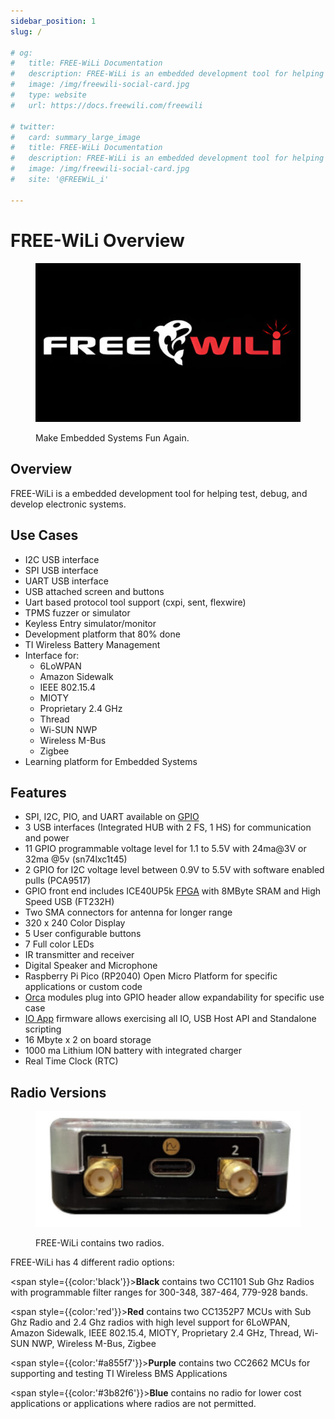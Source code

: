 ```yaml
---
sidebar_position: 1
slug: /

# og:
#   title: FREE-WiLi Documentation
#   description: FREE-WiLi is an embedded development tool for helping test, debug, and develop electronic systems.
#   image: /img/freewili-social-card.jpg
#   type: website
#   url: https://docs.freewili.com/freewili

# twitter:
#   card: summary_large_image
#   title: FREE-WiLi Documentation
#   description: FREE-WiLi is an embedded development tool for helping test, debug, and develop electronic systems.
#   image: /img/freewili-social-card.jpg
#   site: '@FREEWiL_i'

---
```


# FREE-WiLi Overview

<!-- <div class="text--center"> 
  <img src="/img/freewili-overview.jpg" alt="freewili-overview" /> 
</div> -->

<div class="text--center">

<figure>

![FREE-WiLi Overview](./assets/freewili-overview.jpg "FREE-WiLi Overview")
<figcaption>Make Embedded Systems Fun Again.</figcaption>
</figure>
</div>

## Overview

FREE-WiLi is a embedded development tool for helping test, debug, and develop electronic systems.

## Use Cases

- I2C USB interface
- SPI USB interface
- UART USB interface
- USB attached screen and buttons
- Uart based protocol tool support (cxpi, sent, flexwire)
- TPMS fuzzer or simulator
- Keyless Entry simulator/monitor
- Development platform that 80% done
- TI Wireless Battery Management
- Interface for:
  - 6LoWPAN
  - Amazon Sidewalk
  - IEEE 802.15.4
  - MIOTY
  - Proprietary 2.4 GHz
  - Thread
  - Wi-SUN NWP
  - Wireless M-Bus
  - Zigbee
- Learning platform for Embedded Systems

## Features

- SPI, I2C, PIO, and UART available on [GPIO](/gpio)
- 3 USB interfaces (Integrated HUB with 2 FS, 1 HS) for communication and power
- 11 GPIO programmable voltage level for 1.1 to 5.5V with 24ma@3V or 32ma @5v (sn74lxc1t45)
- 2 GPIO for I2C voltage level between 0.9V to 5.5V with software enabled pulls (PCA9517)
- GPIO front end includes ICE40UP5k [FPGA](/hardware-low-level-details/ice40-fpga/ice40-fpga-overview) with 8MByte SRAM and High Speed USB (FT232H)
- Two SMA connectors for antenna for longer range
- 320 x 240 Color Display
- 5 User configurable buttons
- 7 Full color LEDs
- IR transmitter and receiver
- Digital Speaker and Microphone
- Raspberry Pi Pico (RP2040) Open Micro Platform for specific applications or custom code
- [Orca](/extending-with-orcas) modules plug into GPIO header allow expandability for specific use case
- [IO App](/io-app) firmware allows exercising all IO, USB Host API and Standalone scripting
- 16 Mbyte x 2 on board storage
- 1000 ma Lithium ION battery with integrated charger
- Real Time Clock (RTC)

## Radio Versions

<div class="text--center">

<figure>

![Radio Versions](./assets/radio-versions.jpg "Radio Versions")
<figcaption>FREE-WiLi contains two radios.</figcaption>
</figure>
</div>

FREE-WiLi has 4 different radio options:

<span style={{color:'black'}}>**Black**</span>  contains two CC1101 Sub Ghz Radios with programmable filter ranges for 300-348, 387-464, 779-928 bands.

<span style={{color:'red'}}>**Red**</span> contains two CC1352P7 MCUs with Sub Ghz Radio and 2.4 Ghz radios with high level support for 6LoWPAN, Amazon Sidewalk, IEEE 802.15.4, MIOTY, Proprietary 2.4 GHz, Thread, Wi-SUN NWP, Wireless M-Bus, Zigbee

<span style={{color:'#a855f7'}}>**Purple**</span> contains two CC2662 MCUs for supporting and testing TI Wireless BMS Applications

<span style={{color:'#3b82f6'}}>**Blue**</span> contains no radio for lower cost applications or applications where radios are not permitted.